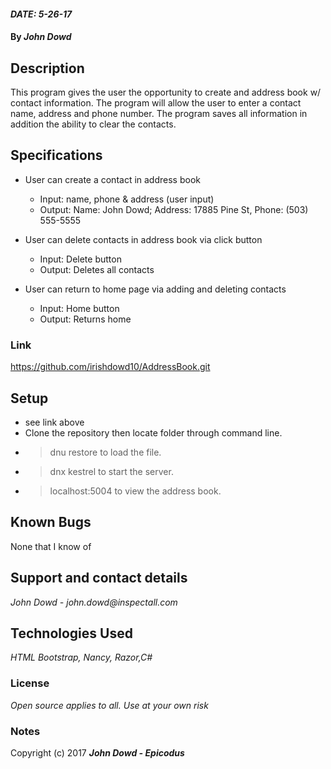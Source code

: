 #### _DATE: 5-26-17_

#### By _**John Dowd**_

## Description

This program gives the user the opportunity to create and address book w/ contact information. The program will allow the user to enter a contact name, address and phone number.  The program saves all information in addition the ability to clear the contacts.


## Specifications
* User can create a contact in address book
  * Input: name, phone & address (user input)
  * Output: Name: John Dowd; Address: 17885 Pine St,  Phone: (503) 555-5555

* User can delete contacts  in address book via click button
  * Input: Delete button
  * Output: Deletes all contacts

* User can return to home page via adding and deleting contacts
  * Input: Home button
  * Output: Returns home


### Link
https://github.com/irishdowd10/AddressBook.git

## Setup

* see link above
* Clone the repository then locate folder through command line.
* >dnu restore to load the file.
* >dnx kestrel to start the server.
* >localhost:5004 to view the address book.


## Known Bugs
None that I know of

## Support and contact details

_John Dowd - john.dowd@inspectall.com_

## Technologies Used

_HTML Bootstrap, Nancy, Razor,C#_

### License

*Open source applies to all. Use at your own risk*

### Notes

Copyright (c) 2017 **_John Dowd - Epicodus_**
